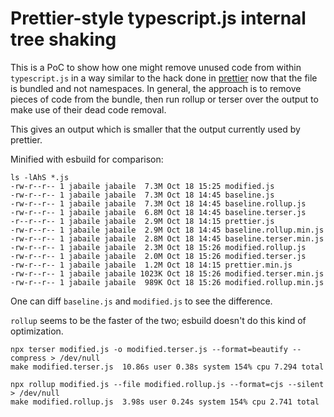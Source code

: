 # Prettier-style typescript.js internal tree shaking

This is a PoC to show how one might remove unused code from within
`typescript.js` in a way similar to the hack done in
[prettier](https://github.com/prettier/prettier/blob/main/scripts/build/modify-typescript-module.mjs)
now that the file is bundled and not namespaces. In general,
the approach is to remove pieces of code from the bundle, then run rollup or
terser over the output to make use of their dead code removal.

This gives an output which is smaller that the output currently used by prettier.

Minified with esbuild for comparison:

```
ls -lAhS *.js 
-rw-r--r-- 1 jabaile jabaile  7.3M Oct 18 15:25 modified.js
-rw-r--r-- 1 jabaile jabaile  7.3M Oct 18 14:45 baseline.js
-rw-r--r-- 1 jabaile jabaile  7.3M Oct 18 14:45 baseline.rollup.js
-rw-r--r-- 1 jabaile jabaile  6.8M Oct 18 14:45 baseline.terser.js
-r--r--r-- 1 jabaile jabaile  2.9M Oct 18 14:15 prettier.js
-rw-r--r-- 1 jabaile jabaile  2.9M Oct 18 14:45 baseline.rollup.min.js
-rw-r--r-- 1 jabaile jabaile  2.8M Oct 18 14:45 baseline.terser.min.js
-rw-r--r-- 1 jabaile jabaile  2.3M Oct 18 15:26 modified.rollup.js
-rw-r--r-- 1 jabaile jabaile  2.0M Oct 18 15:26 modified.terser.js
-rw-r--r-- 1 jabaile jabaile  1.2M Oct 18 14:15 prettier.min.js
-rw-r--r-- 1 jabaile jabaile 1023K Oct 18 15:26 modified.terser.min.js
-rw-r--r-- 1 jabaile jabaile  989K Oct 18 15:26 modified.rollup.min.js
```

One can diff `baseline.js` and `modified.js` to see the difference.

`rollup` seems to be the faster of the two; esbuild doesn't do this kind of optimization.

```
npx terser modified.js -o modified.terser.js --format=beautify --compress > /dev/null
make modified.terser.js  10.86s user 0.38s system 154% cpu 7.294 total

npx rollup modified.js --file modified.rollup.js --format=cjs --silent > /dev/null
make modified.rollup.js  3.98s user 0.24s system 154% cpu 2.741 total
```
